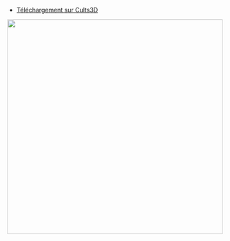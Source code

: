 - [Téléchargement sur Cults3D](https://cults3d.com/fr/modèle-3d/outil/flsun-sr-filament-detector-support-for-direct-drive-abojpc?fbclid=IwAR3h5Cra8JbJJB9s7lbAEJpgZZMAqQeqcFrZBfld3E4zMEk5U2b8k6s91bo)  

<p align="center">  
  <img src="https://user-images.githubusercontent.com/62854582/164060580-3fda5f97-c952-41f3-aea1-43b30f48e8a3.png" width="500"/>  
</p>